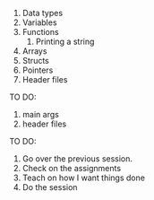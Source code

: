 1. Data types
2. Variables
3. Functions
   1. Printing a string
4. Arrays
5. Structs
6. Pointers
7. Header files

TO DO:

1. main args
2. header files


TO DO:

1. Go over the previous session.
2. Check on the assignments
3. Teach on how I want things done
4. Do the session
